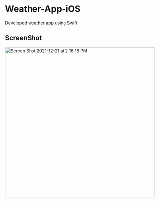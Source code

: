 # Weather-App-iOS
Developed weather app using Swift 

## ScreenShot
<img width="486" alt="Screen Shot 2021-12-21 at 2 16 18 PM" src="https://user-images.githubusercontent.com/54209676/230422941-ff839a76-f9ad-4038-9163-18e1b38d5bd4.png">

